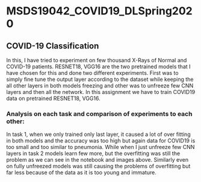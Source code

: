 # MSDS19042_COVID19_DLSpring2020
## COVID-19 Classification
In this, I have tried to experiment on few thousand X-Rays of Normal and COVID-19 patients. RESNET18, VGG16 are the two pretrained models that I have chosen for this and done two different experiments.
First was to simply fine tune the output layer according to the dataset while keeping the all other layers in  both models freezing and other was to unfreeze few CNN layers and then all the network.
In this assignment we have to train COVID19 data on pretrained RESNET18, VGG16. 

### Analysis on each task and comparison of experiments to each other:
In task 1, when we only trained only last layer, it caused a lot of over fitting in both models and the accuracy was too high but again data for COVID19 is too small and too similar to pneumonia. While when I just unfreeze few CNN layers in task 2 models learn few more, but the overfitting was still the problem as we can see in the notebook and images above. Similarly even on fully unfreezed models was still causing the problems of overfitting but far less because of the data as it is too young and immature.

